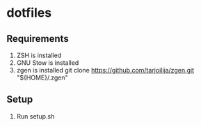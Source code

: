 # dotfiles

## Requirements
1. ZSH is installed
2. GNU Stow is installed
3. zgen is installed
  git clone https://github.com/tarjoilija/zgen.git "${HOME}/.zgen"

## Setup
1. Run setup.sh
